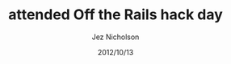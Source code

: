 ---
title: attended Off the Rails hack day
date: 2012/10/13
tags: [events]
author: Jez Nicholson
alias: /
---
